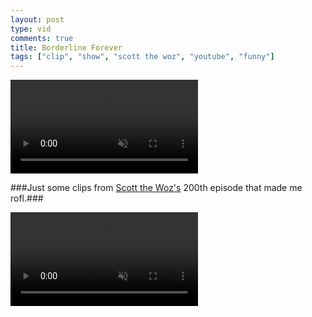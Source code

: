 ```yaml
---
layout: post
type: vid
comments: true
title: Borderline Forever
tags: ["clip", "show", "scott the woz", "youtube", "funny"]
---
```

<video muted autoplay controls loop width="300">
    <source src="https://i.imgur.com/HMj1Jbc.mp4" type="video/mp4">
</video>

###Just some clips from [Scott the Woz's](https://www.youtube.com/watch?v=mhbVUf3yyB0&t=3192s) 200th episode that made me rofl.###

<video muted autoplay controls loop width="300">
    <source src="https://i.imgur.com/ICPVM1p.mp4" type="video/mp4">
</video>
